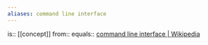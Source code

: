 ```yaml
---
aliases: command line interface
---
```

is:: [[concept]]
from:: 
equals:: [command line interface | Wikipedia](https://en.wikipedia.org/wiki/Command-line_interface)
